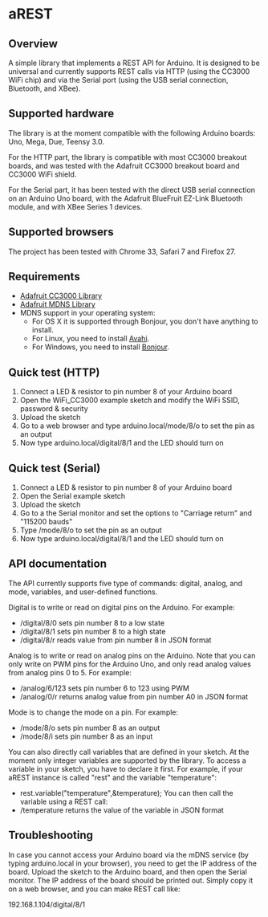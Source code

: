 # aREST

## Overview

A simple library that implements a REST API for Arduino. It is designed to be universal and currently supports REST calls via HTTP (using the CC3000 WiFi chip) and via the Serial port (using the USB serial connection, Bluetooth, and XBee).

## Supported hardware

The library is at the moment compatible with the following Arduino boards: Uno, Mega, Due, Teensy 3.0.

For the HTTP part, the library is compatible with most CC3000 breakout boards, and was tested with the Adafruit CC3000 breakout board and CC3000 WiFi shield.

For the Serial part, it has been tested with the direct USB serial connection on an Arduino Uno board, with the Adafruit BlueFruit EZ-Link Bluetooth module, and with XBee Series 1 devices.

## Supported browsers

The project has been tested with Chrome 33, Safari 7 and Firefox 27.

## Requirements

- [Adafruit CC3000 Library](https://github.com/adafruit/Adafruit_CC3000_Library)
- [Adafruit MDNS Library](https://github.com/adafruit/CC3000_MDNS)
- MDNS support in your operating system:
  - For OS X it is supported through Bonjour, you don't have anything to install.
  - For Linux, you need to install [Avahi](http://avahi.org/).
  - For Windows, you need to install [Bonjour](http://www.apple.com/support/bonjour/).

## Quick test (HTTP)

1. Connect a LED & resistor to pin number 8 of your Arduino board
2. Open the WiFi_CC3000 example sketch and modify the WiFi SSID, password & security
3. Upload the sketch
4. Go to a web browser and type arduino.local/mode/8/o to set the pin as an output
5. Now type arduino.local/digital/8/1 and the LED should turn on

## Quick test (Serial)

1. Connect a LED & resistor to pin number 8 of your Arduino board
2. Open the Serial example sketch
3. Upload the sketch
4. Go to a the Serial monitor and set the options to "Carriage return" and "115200 bauds"
5. Type /mode/8/o to set the pin as an output
6. Now type arduino.local/digital/8/1 and the LED should turn on

## API documentation

The API currently supports five type of commands: digital, analog, and mode, variables, and user-defined functions.

Digital is to write or read on digital pins on the Arduino. For example:
  * /digital/8/0 sets pin number 8 to a low state
  * /digital/8/1 sets pin number 8 to a high state
  * /digital/8/r reads value from pin number 8 in JSON format

Analog is to write or read on analog pins on the Arduino. Note that you can only write on PWM pins for the Arduino Uno, and only read analog values from analog pins 0 to 5. For example:
  * /analog/6/123 sets pin number 6 to 123 using PWM
  * /analog/0/r returns analog value from pin number A0 in JSON format

Mode is to change the mode on a pin. For example:
  * /mode/8/o sets pin number 8 as an output
  * /mode/8/i sets pin number 8 as an input

You can also directly call variables that are defined in your sketch. At the moment only integer variables are supported by the library. To access a variable in your sketch, you have to declare it first. For example, if your aREST instance is called "rest" and the variable "temperature":
  * rest.variable("temperature",&temperature);
You can then call the variable using a REST call:
  * /temperature returns the value of the variable in JSON format

## Troubleshooting

In case you cannot access your Arduino board via the mDNS service (by typing arduino.local in your browser), you need to get the IP address of the board. Upload the sketch to the Arduino board, and then open the Serial monitor. The IP address of the board should be printed out. Simply copy it on a web browser, and you can make REST call like:

192.168.1.104/digital/8/1
